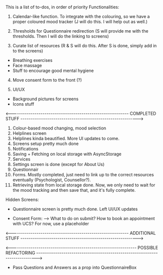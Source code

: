 This is a list of to-dos, in order of priority
Functionalities:

1. Calendar-like function. To integrate with the colouring, so we have a proper coloured mood tracker (J will do this. I will help out as well.)

2. Thresholds for Questionnaire redirection (S will provide me with the thresholds. Then I will do the linking to screens)

3. Curate list of resources (R & S will do this. After S is done, simply add in to the screens)

- Breathing exercises
- Face massage
- Stuff to encourage good mental hygiene

4. Move consent form to the front (?)

5. UI/UX

- Background pictures for screens
- Icons stuff

<------------------------------------------------------------ COMPLETED STUFF ------------------------------------------------------------>

1. Colour-based mood changing, mood selection
2. Helplines screen
3. Helplines kinda beautified. More UI updates to come.
4. Screens setup pretty much done
5. Notifications
6. Saving + Fetching on local storage with AsyncStorage
7. Services
8. Settings screen is done (except for About Us)
9. Questionnair
10. Forms. Mostly completed, just need to link up to the correct resources eventually (Psychologist, Counsellor?).
11. Retrieving state from local storage done. Now, we only need to wait for the mood tracking and then save that, and it's fully complete.

Hidden Screens:

- Questionnaire screen is pretty much done. Left UI/UX updates

- Consent Form:
  --> What to do on submit? How to book an appointment with UCS? For now, use a placeholder

<------------------------------------------------------------ ADDITIONAL STUFF ------------------------------------------------------------>

<---------------------------------------------------------------- POSSIBLE REFACTORING ------------------------------------------------------------------------------>

- Pass Questions and Answers as a prop into QuestionnaireBox
